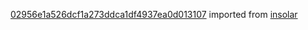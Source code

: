 [02956e1a526dcf1a273ddca1df4937ea0d013107](https://github.com/insolar/insolar/commit/02956e1a526dcf1a273ddca1df4937ea0d013107) imported from [insolar](https://github.com/insolar/insolar)

